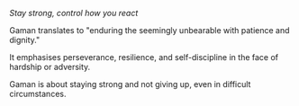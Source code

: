 _Stay strong, control how you react_

Gaman translates to "enduring the seemingly unbearable with patience and dignity."

It emphasises perseverance, resilience, and self-discipline in the face of hardship or adversity.

Gaman is about staying strong and not giving up, even in difficult circumstances.